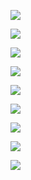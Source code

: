 ![](./img/6/github01.png)

![](./img/6/github02.png)

![](./img/6/1.jpg)

![](./img/6/2.jpg)

![](./img/6/3.jpg)

![](./img/6/4.jpg)

![](./img/6/5.jpg)

![](./img/6/6.jpg)

![](./img/6/7.jpg)